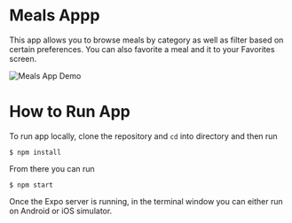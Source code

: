 # Meals Appp

This app allows you to browse meals by category as well as filter based on certain preferences. You can also favorite a meal and it to your Favorites screen.

![Meals App Demo](./assets/demo/meals-app.gif)

# How to Run App

To run app locally, clone the repository and `cd` into directory and then run

`$ npm install`

From there you can run

`$ npm start`

Once the Expo server is running, in the terminal window you can either run on Android or iOS simulator.
